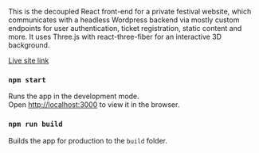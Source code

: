 This is the decoupled React front-end for a private festival website, which communicates with a headless Wordpress backend via mostly custom endpoints for user authentication, ticket registration, static content and more. It uses Three.js with react-three-fiber for an interactive 3D background.

[Live site link](https://hhfestivaldemo.netlify.app)

### `npm start`

Runs the app in the development mode.<br />
Open [http://localhost:3000](http://localhost:3000) to view it in the browser.

### `npm run build`

Builds the app for production to the `build` folder.<br />